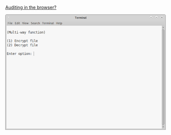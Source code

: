 <!---
File encryption without reversal shortcuts.
Encrypt your Authorship private files and OTP keys.
-->



[Auditing in the browser?](https://coliru.stacked-crooked.com/a/f1878a33fc6336c1)

<p align="center">
  <img src="https://github.com/compromise-evident/Multiway/blob/main/Other/Terminal.png">
</p>
